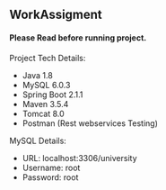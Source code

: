 ## WorkAssigment


#### Please Read before running project.


Project  Tech Details:
  - Java 1.8
  - MySQL 6.0.3
  - Spring Boot 2.1.1
  - Maven 3.5.4
  - Tomcat 8.0
  - Postman (Rest webservices Testing)

MySQL Details:
  - URL: localhost:3306/university
  - Username: root
  - Password: root
